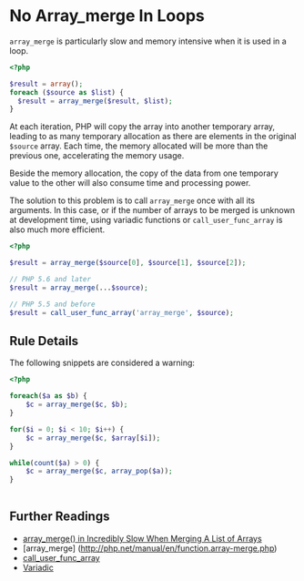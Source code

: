 <!-- Good Practices -->
# No Array_merge In Loops

`array_merge` is particularly slow and memory intensive when it is used in a loop. 

```php
<?php

$result = array();
foreach ($source as $list) {
  $result = array_merge($result, $list);
}

```

At each iteration, PHP will copy the array into another temporary array, leading to as many temporary allocation as there are elements in the original `$source` array. Each time, the memory allocated will be more than the previous one, accelerating the memory usage. 

Beside the memory allocation, the copy of the data from one temporary value to the other will also consume time and processing power. 

The solution to this problem is to call `array_merge` once with all its arguments. In this case, or if the number of arrays to be merged is unknown at development time, using variadic functions or `call_user_func_array` is also much more efficient.

```php
<?php

$result = array_merge($source[0], $source[1], $source[2]);

// PHP 5.6 and later
$result = array_merge(...$source);

// PHP 5.5 and before
$result = call_user_func_array('array_merge', $source);

```

## Rule Details

The following snippets are considered a warning:

```php
<?php

foreach($a as $b) {
	$c = array_merge($c, $b);
}

for($i = 0; $i < 10; $i++) {
	$c = array_merge($c, $array[$i]);
}

while(count($a) > 0) {
	$c = array_merge($c, array_pop($a));
}
	
```


## Further Readings
* [array_merge() in Incredibly Slow When Merging A List of Arrays](https://secure.phabricator.com/book/phabflavor/article/php_pitfalls/#array-merge-in-incredibl)
* [array_merge] (http://php.net/manual/en/function.array-merge.php)
* [call_user_func_array](http://php.net/manual/en/function.call-user-func-array.php)
* [Variadic](http://php.net/manual/en/functions.arguments.php#functions.variable-arg-list)
